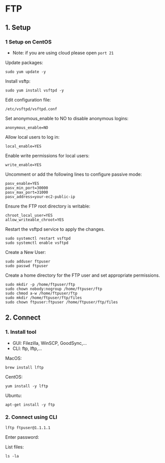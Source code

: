 # FTP

## 1. Setup 
### 1 Setup on CentOS
* Note: if you are using cloud please open `port 21`

Update packages:
```
sudo yum update -y
```

Install vsftp:
```
sudo yum install vsftpd -y
```

Edit configuration file:
```
/etc/vsftpd/vsftpd.conf
```

Set anonymous_enable to NO to disable anonymous logins:
```
anonymous_enable=NO
```

Allow local users to log in:
```
local_enable=YES
```

Enable write permissions for local users:
```
write_enable=YES
```

Uncomment or add the following lines to configure passive mode:
```
pasv_enable=YES
pasv_min_port=30000
pasv_max_port=31000
pasv_address=your-ec2-public-ip
```

Ensure the FTP root directory is writable:
```
chroot_local_user=YES
allow_writeable_chroot=YES
```

Restart the vsftpd service to apply the changes.
```
sudo systemctl restart vsftpd
sudo systemctl enable vsftpd
```

Create a New User:
```
sudo adduser ftpuser
sudo passwd ftpuser
```

Create a home directory for the FTP user and set appropriate permissions.
```
sudo mkdir -p /home/ftpuser/ftp
sudo chown nobody:nogroup /home/ftpuser/ftp
sudo chmod a-w /home/ftpuser/ftp
sudo mkdir /home/ftpuser/ftp/files
sudo chown ftpuser:ftpuser /home/ftpuser/ftp/files
```

## 2. Connect
### 1. Install tool
* GUI: Filezilla, WinSCP, GoodSync,...
* CLI: ftp, lftp,...

MacOS:
```
brew install lftp
```

CentOS:
```
yum install -y lftp
```

Ubuntu:
```
apt-get install -y ftp
```

### 2. Connect using CLI
```
lftp ftpuser@1.1.1.1
```
Enter password:

List files:
```
ls -la
```
